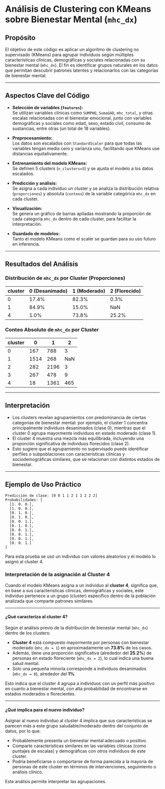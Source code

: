 # Análisis de Clustering con KMeans sobre Bienestar Mental (`mhc_dx`)

## Propósito

El objetivo de este código es aplicar un algoritmo de clustering no supervisado (KMeans) para agrupar individuos según múltiples características clínicas, demográficas y sociales relacionadas con su bienestar mental (`mhc_dx`). El fin es identificar grupos naturales en los datos que permitan descubrir patrones latentes y relacionarlos con las categorías de bienestar mental.

---

## Aspectos Clave del Código

- **Selección de variables (`features`):**  
  Se utilizan variables clínicas como `SUMPHQ`, `SumaGAD`, `mhc_total`, y otras escalas relacionadas con el bienestar emocional, junto con variables demográficas y sociales como edad, sexo, estado civil, consumo de sustancias, entre otras (un total de 18 variables).

- **Preprocesamiento:**  
  Los datos son escalados con `StandardScaler` para que todas las variables tengan media cero y varianza uno, facilitando que KMeans use distancias equitativamente.

- **Entrenamiento del modelo KMeans:**  
  Se definen 5 clusters (`n_clusters=5`) y se ajusta el modelo a los datos escalados.

- **Predicción y análisis:**  
  Se asigna a cada individuo un cluster y se analiza la distribución relativa (`proporciones`) y absoluta (`conteos`) de la variable categórica `mhc_dx` en cada cluster.

- **Visualización:**  
  Se genera un gráfico de barras apiladas mostrando la proporción de cada categoría `mhc_dx` dentro de cada cluster, para facilitar la interpretación.

- **Guardado de modelos:**  
  Tanto el modelo KMeans como el scaler se guardan para su uso futuro en inferencia.

---

## Resultados del Análisis

### Distribución de `mhc_dx` por Cluster (Proporciones)

| cluster | 0 (Desanimado) | 1 (Moderado) | 2 (Florecido) |
|---------|----------------|--------------|---------------|
| 0       | 17.4%          | 82.3%        | 0.3%          |
| 1       | 84.9%          | 15.0%        | NaN           |
| 4       | 1.0%           | 73.8%        | 25.2%         |

### Conteo Absoluto de `mhc_dx` por Cluster

| cluster | 0     | 1     | 2    |
|---------|-------|-------|------|
| 0       | 167   | 788   | 3    |
| 1       | 1514  | 268   | NaN  |
| 2       | 282   | 2196  | 3    |
| 3       | 267   | 478   | 9    |
| 4       | 18    | 1361  | 465  |

---

## Interpretación

- Los clusters revelan agrupamientos con predominancia de ciertas categorías de bienestar mental: por ejemplo, el cluster 1 concentra principalmente individuos desanimados (clase 0), mientras que el cluster 0 agrupa mayormente individuos en estado moderado (clase 1).
- El cluster 4 muestra una mezcla más equilibrada, incluyendo una proporción significativa de individuos florecidos (clase 2).
- Esto sugiere que el agrupamiento no supervisado puede identificar perfiles o subpoblaciones con características clínicas y sociodemográficas similares, que se relacionan con distintos estados de bienestar.

---

## Ejemplo de Uso Práctico

```plaintext
Predicción de clase: [0 0 1 1 2 1 2 2 2 2]
Probabilidades: [
  [1. 0. 0.],
  [1. 0. 0.],
  [0. 1. 0.],
  [0. 1. 0.],
  [0. 0. 1.],
  [0. 1. 0.],
  [0. 0. 1.],
  [0. 0. 1.],
  [0. 0. 1.],
  [0. 0. 1.]
]
```

Para esta prueba se usó un individuo con valores aleatorios y el modelo lo asignó al cluster 4.

### Interpretación de la asignación al **Cluster 4**

Cuando el modelo KMeans asigna a un individuo al **cluster 4**, significa que, en base a sus características clínicas, demográficas y sociales, este individuo pertenece a un grupo (cluster) específico dentro de la población analizada que comparte patrones similares.

---

#### ¿Qué caracteriza al **cluster 4**?

Según el análisis previo de la distribución de bienestar mental (`mhc_dx`) dentro de los clusters:

- **Cluster 4** está compuesto mayormente por personas con bienestar moderado (`mhc_dx = 1`) en aproximadamente un **73.8%** de los casos.
- Además, tiene una proporción significativa (alrededor del **25.2%**) de personas en estado floreciente (`mhc_dx = 2`), lo cual indica una buena salud mental.
- Solo una pequeña minoría corresponde a individuos desanimados (`mhc_dx = 0`), alrededor del **1%**.

Esto indica que el cluster 4 agrupa a individuos con un perfil más positivo en cuanto a bienestar mental, con alta probabilidad de encontrarse en estados moderados o florecientes.

---

#### ¿Qué implica para el nuevo individuo?

Asignar al nuevo individuo al cluster 4 implica que sus características se parecen más a este grupo saludable/moderado dentro del conjunto de datos, por lo que:

- Probablemente presenta un bienestar mental adecuado o positivo.
- Comparte características similares en las variables clínicas (como puntajes de escalas) y demográficas con otros individuos de este cluster.
- Podría beneficiarse o comportarse de forma parecida a la mayoría de personas de este cluster en términos de intervenciones, seguimiento o análisis clínico.

Este análisis permite interpretar las agrupaciones.